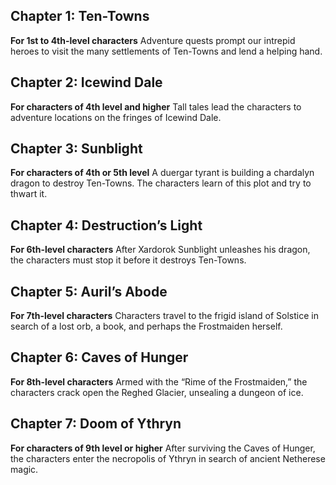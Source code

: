 ## Chapter 1: Ten-Towns
**For 1st to 4th-level characters**
Adventure quests prompt our intrepid heroes to visit the many settlements of Ten-Towns and lend a helping hand.

## Chapter 2: Icewind Dale
**For characters of 4th level and higher**
Tall tales lead the characters to adventure locations on the fringes of Icewind Dale.

## Chapter 3: Sunblight
**For characters of 4th or 5th level**
A duergar tyrant is building a chardalyn dragon to destroy Ten-Towns. The characters learn of this plot and try to thwart it.

## Chapter 4: Destruction’s Light
**For 6th-level characters**
After Xardorok Sunblight unleashes his dragon, the characters must stop it before it destroys Ten-Towns.

## Chapter 5: Auril’s Abode
**For 7th-level characters**
Characters travel to the frigid island of Solstice in search of a lost orb, a book, and perhaps the Frostmaiden herself.

## Chapter 6: Caves of Hunger
**For 8th-level characters**
Armed with the “Rime of the Frostmaiden,” the characters crack open the Reghed Glacier, unsealing a dungeon of ice.

## Chapter 7: Doom of Ythryn
**For characters of 9th level or higher**
After surviving the Caves of Hunger, the characters enter the necropolis of Ythryn in search of ancient Netherese magic.